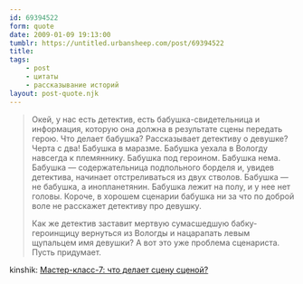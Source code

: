 ```yaml
---
id: 69394522
form: quote
date: 2009-01-09 19:13:00
tumblr: https://untitled.urbansheep.com/post/69394522
title: 
tags:
    - post
    - цитаты
    - рассказывание историй
layout: post-quote.njk
---
```


<blockquote>
<p>Окей, у нас есть детектив, есть бабушка-свидетельница и информация, которую она должна в результате сцены передать герою. Что делает бабушка? Рассказывает детективу о девушке? Черта с два! Бабушка в маразме. Бабушка уехала в Вологду навсегда к племяннику. Бабушка под героином. Бабушка нема. Бабушка&nbsp;— содержательница подпольного борделя и, увидев детектива, начинает отстреливаться из двух стволов. Бабушка&nbsp;— не бабушка, а инопланетянин. Бабушка лежит на полу, и у нее нет головы. Короче, в хорошем сценарии бабушка ни за что по доброй воле не расскажет детективу про девушку.</p>


<p>Как же детектив заставит мертвую сумасшедшую бабку-героинщицу вернуться из Вологды и нацарапать левым щупальцем имя девушки? А вот это уже проблема сценариста. Пусть придумает.</p>
</blockquote>

kinshik: <a href="http://kinshik.livejournal.com/139987.html">Мастер-класс-7: что делает сцену сценой?</a>
